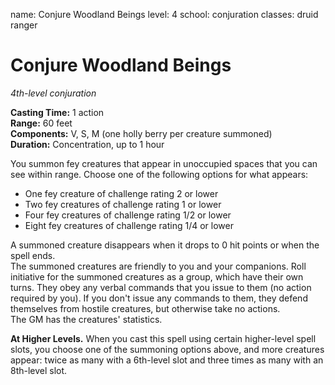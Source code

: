 name: Conjure Woodland Beings
level: 4
school: conjuration
classes: druid
         ranger

# Conjure Woodland Beings 
_4th-level conjuration_ 

**Casting Time:** 1 action    
**Range:** 60 feet    
**Components:** V, S, M (one holly berry per creature summoned)    
**Duration:** Concentration, up to 1 hour 

You summon fey creatures that appear in unoccupied spaces that you can see within range. Choose one of the following options for what appears:

* One fey creature of challenge rating 2 or lower 
* Two fey creatures of challenge rating 1 or lower 
* Four fey creatures of challenge rating 1/2 or lower 
* Eight fey creatures of challenge rating 1/4 or lower 

A summoned creature disappears when it drops to 0 hit points or when the spell ends.    
The summoned creatures are friendly to you and your companions. Roll initiative for the summoned creatures as a group, which have their own turns. They obey any verbal commands that you issue to them (no action required by you). If you don't issue any commands to them, they defend themselves from hostile creatures, but otherwise take no actions.    
The GM has the creatures' statistics. 

**At Higher Levels.** When you cast this spell using certain higher-level spell slots, you choose one of the summoning options above, and more creatures appear: twice as many with a 6th-level slot and three times as many with an 8th-level slot. 